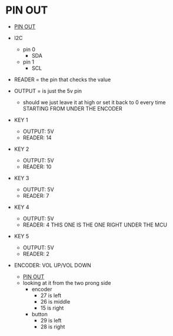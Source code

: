 # PIN OUT

<!--toc:start-->
- [PIN OUT](#pin-out)
<!--toc:end-->

- I2C
  - pin 0
    - SDA
  - pin 1
    - SCL

- READER = the pin that checks the value
- OUTPUT = is just the 5v pin
  - should we just leave it at high or set it back to 0 every time
STARTING FROM UNDER THE ENCODER
- KEY 1
  - OUTPUT: 5V  
  - READER: 14
- KEY 2
  - OUTPUT: 5V
  - READER: 10
- KEY 3
  - OUTPUT: 5V
  - READER: 7
- KEY 4
  - OUTPUT: 5V
  - READER: 4
THIS ONE IS THE ONE RIGHT UNDER THE MCU
- KEY 5
  - OUTPUT: 5V
  - READER: 2
- ENCODER: VOL UP/VOL DOWN
  - [PIN OUT](./references)
  - looking at it from the two prong side 
    - encoder
        - 27 is left 
        - 26 is middle
        - 15 is right
    - button 
        - 29 is left 
        - 28 is right
